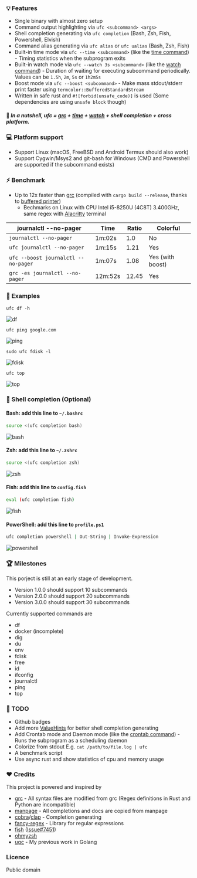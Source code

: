 ### 💡 Features

* Single binary with almost zero setup
* Command output highlighting via `ufc <subcommand> <args>`
* Shell completion generating via `ufc completion` (Bash, Zsh, Fish, Powershell, Elvish)
* Command alias generating via `ufc alias` or `ufc ualias` (Bash, Zsh, Fish)
* Built-in time mode via `ufc --time <subcommand>` (like the [time command](https://en.wikipedia.org/wiki/Time_(Unix))) - Timing statistics when the subprogram exits
* Built-in watch mode via `ufc --watch 3s <subcommand>` (like the [watch command](https://en.wikipedia.org/wiki/Watch_(command))) - Duration of waiting for executing subcommand periodically. Values can be `1.5h`, `2m`, `5s` or `1h2m5s`
* Boost mode via `ufc --boost <subcommand>` - Make mass stdout/stderr print faster using `termcolor::BufferedStandardStream`
* Written in safe rust and `#![forbid(unsafe_code)]` is used (Some dependencies are using `unsafe block` though)

#### 🤔 *In a nutshell, ufc = [grc](https://github.com/garabik/grc) + [time](https://en.wikipedia.org/wiki/Time_(Unix)) + [watch](https://en.wikipedia.org/wiki/Watch_(command)) + shell completion + cross platform.*

### 💻 Platform support

* Support Linux (macOS, FreeBSD and Android Termux should also work)
* Support Cygwin/Msys2 and git-bash for Windows (CMD and Powershell are supported if the subcommand exists)

### ⚡️ Benchmark

* Up to 12x faster than [grc](https://github.com/garabik/grc) (compiled with `cargo build --release`, thanks to [buffered printer](https://github.com/BurntSushi/termcolor))
  * Bechmarks on Linux with CPU Intel i5-8250U (4C8T) 3.400GHz, same regex with [Alacritty](https://github.com/alacritty/alacritty) terminal

| journalctl --no-pager               | Time    | Ratio | Colorful         |
| ----------------------------------- | ------- | ----- | ---------------- |
| `journalctl --no-pager`             | 1m:02s  | 1.0   | No               |
| `ufc journalctl --no-pager`         | 1m:15s  | 1.21  | Yes              |
| `ufc --boost journalctl --no-pager` | 1m:07s  | 1.08  | Yes (with boost) |
| `grc -es journalctl --no-pager`     | 12m:52s | 12.45 | Yes              |

### 📖 Examples

`ufc df -h`

![df](https://i.imgur.com/nd76Tu0.png)

`ufc ping google.com`

![ping](https://i.imgur.com/FGeIjGG.png)

`sudo ufc fdisk -l`

![fdisk](https://i.imgur.com/JAtfwxb.png)

`ufc top`

![top](https://i.imgur.com/MKjZyQR.png)

### 🍒 Shell completion (Optional)

#### Bash: add this line to `~/.bashrc`

```sh
source <(ufc completion bash)
```

![bash](https://i.imgur.com/Uxzslae.png)

#### Zsh: add this line to `~/.zshrc`

```sh
source <(ufc completion zsh)
```

![zsh](https://i.imgur.com/BknF2At.png)

#### Fish: add this line to `config.fish`

```sh
eval (ufc completion fish)
```

![fish](https://i.imgur.com/1jUj0uH.png)

#### PowerShell: add this line to `profile.ps1`

```sh
ufc completion powershell | Out-String | Invoke-Expression
```

![powershell](https://i.imgur.com/38L2ne3.png)

### 🏆 Milestones

This porject is still at an early stage of development.

* Version 1.0.0 should support 10 subcommands
* Version 2.0.0 should support 20 subcommands
* Version 3.0.0 should support 30 subcommands

Currently supported commands are

* df
* docker (incomplete)
* dig
* du
* env
* fdisk
* free
* id
* ifconfig
* journalctl
* ping
* top

### 📔 TODO

* Github badges
* Add more [ValueHints](https://docs.rs/clap/3.0.0-beta.2/clap/enum.ValueHint.html) for better shell completion generating
* Add Crontab mode and Daemon mode (like the [crontab command](https://en.wikipedia.org/wiki/Cron)) - Runs the subprogram as a scheduling daemon
* Colorize from stdout E.g. `cat /path/to/file.log | ufc`
* A benchmark script
* Use async rust and show statistics of cpu and memory usage

### ❤️ Credits

This project is powered and inspired by

* [grc](https://github.com/garabik/grc) - All syntax files are modified from grc (Regex definitions in Rust and Python are incompatible)
* [manpage](https://en.wikipedia.org/wiki/Man_page) - All completions and docs are copied from manpage
* [cobra](https://github.com/spf13/cobra)/[clap](https://github.com/clap-rs/clap) - Completion generating
* [fancy-regex](https://github.com/fancy-regex/fancy-regex) - Library for regular expressions
* [fish](https://github.com/fish-shell/fish-shell) ([Issue#7451](https://github.com/fish-shell/fish-shell/issues/7451))
* [ohmyzsh](https://github.com/ohmyzsh/ohmyzsh)
* [ugc](https://github.com/joeky888/ugc) - My previous work in Golang

### Licence

Public domain